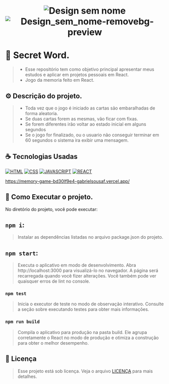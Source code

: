 <h1 align="center" width:100%>

![Design sem nome](https://github.com/gabrielsousaf/Memory-Game-React/assets/121953504/696ce847-dbd2-439b-9560-3e4b6d23f3ca)
![Design_sem_nome-removebg-preview](https://github.com/gabrielsousaf/Memory-Game-React/assets/121953504/6ab9f216-c128-4e32-9434-f385402448c7)

 

# 📱 Secret Word.
> * Esse repositório tem como objetivo principal apresentar meus estudos e aplicar em projetos pessoais em React.
> * Jogo da memoria feito em React.
  

## ⚙ Descrição do projeto.
> * Toda vez que o jogo é iniciado as cartas são embaralhadas de forma aleatoria.<br>
> * Se duas cartas forem as mesmas, vão ficar com fixas.<br>
> * Se forem diferentes irão voltar ao estado inicial em alguns segundos<br>
> * Se o jogo for finalizado, ou o usuario não conseguir terminar em 60 segundos o sistema ira exibir uma mensagem.
 

## ☕ Tecnologias Usadas

[![HTML](https://img.shields.io/badge/HTML5-E34F26?style=for-the-badge&logo=html5&logoColor=white)](#)
[![CSS](https://img.shields.io/badge/CSS3-1572B6?style=for-the-badge&logo=css3&logoColor=white)](#)
[![JAVASCRIPT](https://img.shields.io/badge/JavaScript-F7DF1E?style=for-the-badge&logo=javascript&logoColor=black)](#)
[![REACT](https://img.shields.io/badge/React-20232A?style=for-the-badge&logo=react&logoColor=61DAFB)](#)

https://memory-game-bd30lf9e4-gabrielsousaf.vercel.app/


## 📎 Como Executar o projeto.

No diretório do projeto, você pode executar:

## `npm i`:
> Instalar as dependências listadas no arquivo package.json do projeto.

## `npm start`: 
> Executa o aplicativo em modo de desenvolvimento.
> Abra http://localhost:3000 para visualizá-lo no navegador.
> A página será recarregada quando você fizer alterações.
> Você também pode ver quaisquer erros de lint no console.

### `npm test`
> Inicia o executor de teste no modo de observação interativo.
> Consulte a seção sobre executando testes para obter mais informações.

### `npm run build`
> Compila o aplicativo para produção na pasta build.
> Ele agrupa corretamente o React no modo de produção e otimiza a construção para obter o melhor desempenho.
   
## 📝 Licença

> Esse projeto está sob licença. Veja o arquivo [LICENÇA](LICENSE) para mais detalhes.


